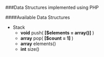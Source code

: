 ###Data Structures implemented using PHP

####Available Data Structures
- Stack
  - __void__ push( __[$elements = array()]__ )
  - __array__ pop( __[$count = 1]__ )
  - __array__ elements()
  - __int__ size()